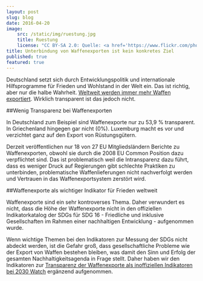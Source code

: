 ```yaml
---
layout: post
slug: blog
date: 2016-04-20
image: 
    src: /static/img/ruestung.jpg
    title: Ruestung
    license: "CC BY-SA 2.0: Quelle: <a href='https://www.flickr.com/photos/twicepix/4875380160/in/photolist-8qPAEC-4dR4o6-eoE57h-edwLZH-edCryE-xJSbbH-fujDhk-enV3xf-81Lxnf-5Wskru-eSbmrQ-d7z6Jh-4wzLjV-dNqhZ3-eRYUjn-7eJgEQ-5RKDDW-9enPCL-42dBkr-511ifX-oY3Wsb-4frfDS-HqjPa-eckWvX-ici3G3-eRYUnM-ecrzyU-fP1L3q-7eEm2v-8EDgVJ-9h9vHc-eckWDv-eckWMt-eSbmLf-8EA8ja-ecrzqQ-eckWzH-fDHbBF-eRYUap-ecrzmj-8EA8tx-ecrzBG-8EA7Wv-8EA884-eckWN4-5VNWe7-eckWAP-ecrzCy-AcxSPB-qcanv9'>Flickr</a>"
title: Unterbindung von Waffenexporten ist kein konkretes Ziel
published: true
featured: true
---
```

Deutschland setzt sich durch Entwicklungspolitik und internationale Hilfsprogramme für Frieden und Wohlstand in der Welt ein. Das ist richtig, aber nur die halbe Wahrheit. [Weltweit werden immer mehr Waffen exportiert](http://www.tagesschau.de/wirtschaft/waffenhandel-sipri-101.html). Wirklich transparent ist das jedoch nicht.

##Wenig Transparenz bei Waffenexporten
 
In Deutschland zum Beispiel sind Waffenexporte nur zu 53,9 % transparent. In Griechenland hingegen gar nicht (0%). Luxemburg macht es vor und verzichtet ganz auf den Export von Rüstungsgütern.
 
Derzeit veröffentlichen nur 18 von 27 EU Mitgliedsländern Berichte zu Waffenexporten, obwohl sie durch die 2008 EU Common Position dazu verpflichtet sind. Das ist problematisch weil die Intransparenz dazu führt, dass es weniger Druck auf Regierungen gibt schlechte Praktiken zu unterbinden, problematische Waffenlieferungen nicht nachverfolgt werden und Vertrauen in das Waffenexportsystem zerstört wird.

##Waffenexporte als wichtiger Indikator für Frieden weltweit 

Waffenexporte sind ein sehr kontroverses Thema. Daher verwundert es nicht, dass die Höhe der Waffenexporte nicht in den offiziellen Indikatorkatalog der SDGs für SDG 16 - Friedliche und inklusive Gesellschaften im Rahmen einer nachhaltigen Entwicklung - aufgenommen wurde.

Wenn wichtige Themen bei den Indikatoren zur Messung der SDGs nicht abdeckt werden, ist die Gefahr groß, dass gesellschaftliche Probleme wie der Export von Waffen bestehen bleiben, was damit den Sinn und Erfolg der gesamten Nachhaltigkeitsagenda in Frage stellt. Daher haben wir den Indikatoren zur [Transparenz der Waffenexporte als inoffiziellen Indikatoren bei 2030 Watch](https://2030-watch.de/verstehen/indikatoren/#?indicator=6) ergänzend aufgenommen.

